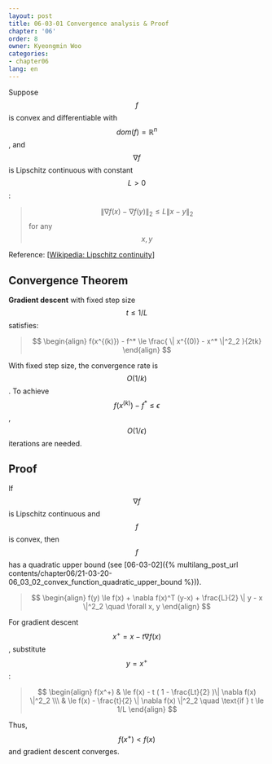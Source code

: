 ```yaml
---
layout: post
title: 06-03-01 Convergence analysis & Proof
chapter: '06'
order: 8
owner: Kyeongmin Woo
categories:
- chapter06
lang: en
---
```


Suppose $$f$$ is convex and differentiable with $$dom(f) = \mathbb{R}^n$$, and $$\nabla f$$ is Lipschitz continuous with constant $$L > 0$$:

>$$ \| \nabla f(x) - \nabla f(y) \|_2 \le L \| x - y \|_2 $$ for any $$x, y$$

Reference: [[Wikipedia: Lipschitz continuity](https://en.wikipedia.org/wiki/Lipschitz_continuity)]

## Convergence Theorem
**Gradient descent** with fixed step size $$t \le 1/L$$ satisfies:
>$$
\begin{align}
f(x^{(k)}) - f^* \le  \frac{ \| x^{(0)} - x^* \|^2_2 }{2tk}
\end{align}
$$

With fixed step size, the convergence rate is $$O(1/k)$$. To achieve $$f(x^{(k)}) - f^* \le \epsilon$$, $$O(1/\epsilon)$$ iterations are needed.

## Proof
If $$\nabla f$$ is Lipschitz continuous and $$f$$ is convex, then $$f$$ has a quadratic upper bound (see [06-03-02]({% multilang_post_url contents/chapter06/21-03-20-06_03_02_convex_function_quadratic_upper_bound %})).

> $$
\begin{align}
f(y) \le f(x) + \nabla f(x)^T (y-x) + \frac{L}{2} \| y - x \|^2_2 \quad \forall x, y
\end{align}
$$

For gradient descent $$x^+ = x - t \nabla f(x)$$, substitute $$y = x^+$$:

>$$
\begin{align}
f(x^+) & \le f(x) - t ( 1 - \frac{Lt}{2} )\| \nabla f(x) \|^2_2 \\\
& \le f(x) -  \frac{t}{2} \| \nabla f(x) \|^2_2 \quad \text{if } t \le 1/L
\end{align}
$$

Thus, $$f(x^+) < f(x)$$ and gradient descent converges.